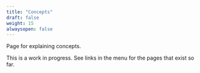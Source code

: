 ```yaml
---
title: "Concepts"
draft: false
weight: 15
alwaysopen: false
---
```


Page for explaining concepts.

This is a work in progress. See links in the menu for the pages that exist so far.

